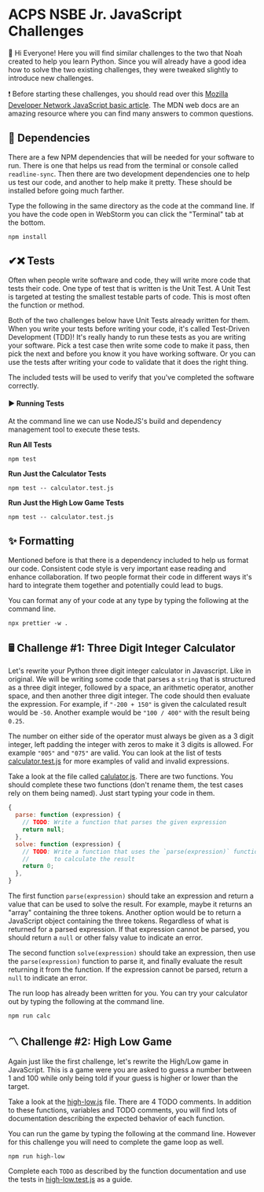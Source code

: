 # ACPS NSBE Jr. JavaScript Challenges

👋 Hi Everyone! Here you will find similar challenges to the two that Noah
created to help you learn Python. Since you will already have a good idea how to
solve the two existing challenges, they were tweaked slightly to introduce new
challenges.

❗ Before starting these challenges, you should read over this [Mozilla Developer
Network JavaScript basic article][mdn_js_basics]. The MDN web docs are an
amazing resource where you can find many answers to common questions.

[mdn_js_basics]: https://developer.mozilla.org/en-US/docs/Learn/Getting_started_with_the_web/JavaScript_basics

## 🔰 Dependencies

There are a few NPM dependencies that will be needed for your software to run.
There is one that helps us read from the terminal or console called
`readline-sync`. Then there are two development dependencies one to help us test
our code, and another to help make it pretty. These should be installed before
going much farther.

Type the following in the same directory as the code at the command line. If you
have the code open in WebStorm you can click the "Terminal" tab at the bottom.

```shell script
npm install
```

## ✔❌ Tests

Often when people write software and code, they will write more code that tests
their code. One type of test that is written is the Unit Test. A Unit Test is
targeted at testing the smallest testable parts of code. This is most often the
function or method. 

Both of the two challenges below have Unit Tests already written for them. When
you write your tests before writing your code, it's called Test-Driven 
Development (TDD)! It's really handy to run these tests as you are writing your
software. Pick a test case then write some code to make it pass, then pick the
next and before you know it you have working software. Or you can use the tests
after writing your code to validate that it does the right thing.

The included tests will be used to verify that you've completed the software 
correctly.

#### ▶ Running Tests

At the command line we can use NodeJS's build and dependency management tool to
execute these tests.

**Run All Tests**

```shell script
npm test
```

**Run Just the Calculator Tests**

```shell script
npm test -- calculator.test.js
```

**Run Just the High Low Game Tests**

```shell script
npm test -- calculator.test.js
```

## ✨ Formatting

Mentioned before is that there is a dependency included to help us format our
code. Consistent code style is very important ease reading and enhance
collaboration. If two people format their code in different ways it's hard to 
integrate them together and potentially could lead to bugs.

You can format any of your code at any type by typing the following at the
command line.

```shell script
npx prettier -w .
```

## 🖩 Challenge #1: Three Digit Integer Calculator

Let's rewrite your Python three digit integer calculator in Javascript. Like in
original. We will be writing some code that parses a `string` that is structured
as a three digit integer, followed by a space, an arithmetic operator, another
space, and then another three digit integer. The code should then evaluate the
expression. For example, if `"-200 + 150"` is given the calculated result would
be `-50`. Another example would be `"100 / 400"` with the result being `0.25`.

The number on either side of the operator must always be given as a 3 digit
integer, left padding the integer with zeros to make it 3 digits is allowed. For
example `"005"` and `"075"` are valid. You can look at the list of tests
[calculator.test.js](calculator.test.js) for more examples of valid and invalid
expressions.

Take a look at the file called [calulator.js](calculator.js). There are two
functions. You should complete these two functions (don't rename them, the test
cases rely on them being named). Just start typing your code in them.

```javascript
{
  parse: function (expression) {
    // TODO: Write a function that parses the given expression
    return null;
  },
  solve: function (expression) {
    // TODO: Write a function that uses the `parse(expression)` function
    //       to calculate the result
    return 0;
  },
}
```

The first function `parse(expression)` should take an expression and return a
value that can be used to solve the result. For example, maybe it returns an
"array" containing the three tokens. Another option would be to return a
JavaScript object containing the three tokens. Regardless of what is
returned for a parsed expression. If that expression cannot be parsed, you
should return a `null` or other falsy value to indicate an error.

The second function `solve(expression)` should take an expression, then use the
`parse(expression)` function to parse it, and finally evaluate the result
returning it from the function. If the expression cannot be parsed, return a
`null` to indicate an error.

The run loop has already been written for you. You can try your calculator out
by typing the following at the command line.

```shell script
npm run calc
```

## 〽️ Challenge #2: High Low Game

Again just like the first challenge, let's rewrite the High/Low game in
JavaScript. This is a game were you are asked to guess a number between 1 and 
100 while only being told if your guess is higher or lower than the target.

Take a look at the [high-low.js](high-low.js) file. There are 4 TODO comments.
In addition to these functions, variables and TODO comments, you will find lots
of documentation describing the expected behavior of each function.

You can run the game by typing the following at the command line. However for
this challenge you will need to complete the game loop as well.

```shell script
npm run high-low
```

Complete each `TODO` as described by the function documentation and use the
tests in [high-low.test.js](high-low.test.js) as a guide.

